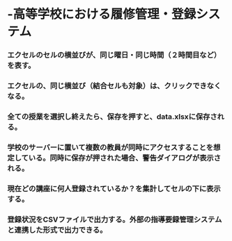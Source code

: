 # -高等学校における履修管理・登録システム
### エクセルのセルの横並びが、同じ曜日・同じ時間（２時間目など）を表す。
### エクセルの、同じ横並び（結合セルも対象）は、クリックできなくなる。
### 全ての授業を選択し終えたら、保存を押すと、data.xlsxに保存される。
### 学校のサーバーに置いて複数の教員が同時にアクセスすることを想定している。同時に保存が押された場合、警告ダイアログが表示される。
### 現在どの講座に何人登録されているか？を集計してセルの下に表示する。
### 登録状況をCSVファイルで出力する。外部の指導要録管理システムと連携した形式で出力できる。
